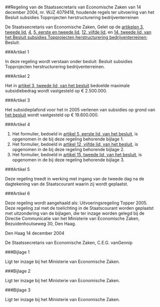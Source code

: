 <meta http-equiv='Content-Type' content='text/html; charset=utf-8' />

##Regeling van de Staatssecretaris van Economische Zaken van 14 december 2004, nr. WJZ 4079418, houdende regels ter uitvoering van het Besluit subsidies Topprojecten herstructurering bedrijventerreinen

De Staatssecretaris van Economische Zaken,
Gelet op de [artikelen 3, tweede lid](../../../../../AMvB/besluit/subsidies/topprojecten/herstructurering/bedrijventerreinen/BWBR0017584/README.md), [4](../../../../../AMvB/besluit/subsidies/topprojecten/herstructurering/bedrijventerreinen/BWBR0017584/README.md), [5, eerste en tweede lid](../../../../../AMvB/besluit/subsidies/topprojecten/herstructurering/bedrijventerreinen/BWBR0017584/README.md), [12, vijfde lid](../../../../../AMvB/besluit/subsidies/topprojecten/herstructurering/bedrijventerreinen/BWBR0017584/README.md), en [14, tweede lid, van het Besluit subsidies Topprojecten herstructurering bedrijventerreinen](../../../../../AMvB/besluit/subsidies/topprojecten/herstructurering/bedrijventerreinen/BWBR0017584/README.md);
Besluit:

###Artikel 1 

In deze regeling wordt verstaan onder besluit: Besluit subsidies Topprojecten herstructurering bedrijventerreinen.

###Artikel 2 

Het in [artikel 3, tweede lid, van het besluit](../../../../../AMvB/besluit/subsidies/topprojecten/herstructurering/bedrijventerreinen/BWBR0017584/README.md) bedoelde maximale subsidiebedrag wordt vastgesteld op € 2.500.000.

###Artikel 3 

Het subsidieplafond voor het in 2005 verlenen van subsidies op grond van [het besluit](../../../../../AMvB/besluit/subsidies/topprojecten/herstructurering/bedrijventerreinen/BWBR0017584/README.md) wordt vastgesteld op € 19.600.000.

###Artikel 4 

1. Het formulier, bedoeld in [artikel 5, eerste lid, van het besluit](../../../../../AMvB/besluit/subsidies/topprojecten/herstructurering/bedrijventerreinen/BWBR0017584/README.md), is opgenomen in de bij deze regeling behorende bijlage 1.
2. Het formulier, bedoeld in [artikel 12, vijfde lid, van het besluit](../../../../../AMvB/besluit/subsidies/topprojecten/herstructurering/bedrijventerreinen/BWBR0017584/README.md), is opgenomen in de bij deze regeling behorende bijlage 2.
3. Het formulier, bedoeld in [artikel 15, tweede lid, van het besluit](../../../../../AMvB/besluit/subsidies/topprojecten/herstructurering/bedrijventerreinen/BWBR0017584/README.md), is opgenomen in de bij deze regeling behorende bijlage 3.

###Artikel 5 

Deze regeling treedt in werking met ingang van de tweede dag na de dagtekening van de Staatscourant waarin zij wordt geplaatst.

###Artikel 6 

Deze regeling wordt aangehaald als: Uitvoeringsregeling Topper 2005.
Deze regeling zal met de toelichting in de Staatscourant worden geplaatst met uitzondering van de bijlagen, die ter inzage worden gelegd bij de Directie Communicatie van het Ministerie van Economische Zaken, Bezuidenhoutseweg 30, Den Haag.

Den Haag
14 december 2004

De 
Staatssecretaris van Economische Zaken, 
C.E.G. vanGennip

###Bijlage 1 

Ligt ter inzage bij het Ministerie van Economische Zaken.

###Bijlage 2 

Ligt ter inzage bij het Ministerie van Economische Zaken.

###Bijlage 3 

Ligt ter inzage bij het Ministerie van Economische Zaken.
